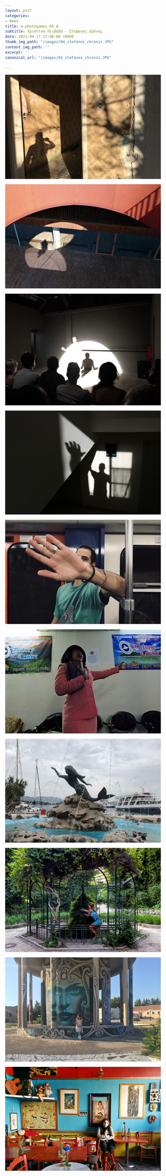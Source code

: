 ```yaml
---
layout: post
categories:
- News
title: e-photogames 05_8
subtitle: Χριστίνα Λειβαδά - Στέφανος Χρόνης
date: 2021-04-17 22:00:00 +0000
thumb_img_path: "/images/04_stefanos_chronis.JPG"
content_img_path: ''
excerpt: ''
canonical_url: "/images/04_stefanos_chronis.JPG"

---
```

![](/images/01-livada.jpg)

![](/images/02_stefanos_chronis.JPG)

![](/images/03-livada.jpg)

![](/images/04_stefanos_chronis.JPG)

![](/images/05-livada.jpg)

![](/images/06_stefanos_chronis.JPG)

![](/images/07-livada.jpg)

![](/images/08_stefanos_chronis.jpg)

![](/images/09-livada.jpg)

![](/images/10_stefanos_chronis.jpg)